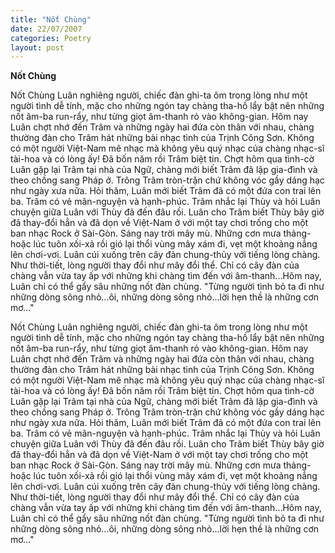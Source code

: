```yaml
---
title: "Nốt Chùng"
date: 22/07/2007
categories: Poetry
layout: post
---
```


**Nốt Chùng**

Nốt Chùng
     Luân nghiêng người, chiếc đàn ghi-ta ôm trong lòng như một người tình dễ tính, mặc cho những ngón tay chàng tha-hồ lẩy bật nên những nốt âm-ba run-rẩy, như từng giọt âm-thanh rỏ vào không-gian.  Hôm nay Luân chợt nhớ đến Trâm và những ngày hai đứa còn thân với nhau, chàng thường đàn cho Trâm hát những bài nhạc tình của Trịnh Công Sơn.  Không có một người Việt-Nam mê nhạc mà không yêu quý nhạc của chàng nhạc-sĩ tài-hoa và có lòng ấy!  Đã bốn năm rồi Trâm biệt tin.  Chợt hôm qua tình-cờ Luân gặp lại Trâm tại nhà của Ngữ, chàng mới biết Trâm đã lập gia-đình và theo chồng sang Pháp ở.  Trông Trâm tròn-trặn chứ không vóc gầy dáng hạc như ngày xưa nữa. Hỏi thăm, Luân mới biết Trâm đã có một đứa con trai lên ba.  Trâm có vẻ mãn-nguyện và hạnh-phúc.  Trâm nhắc lại Thùy và hỏi Luân chuyện giữa Luân với Thùy đã đến đâu rồi.  Luân cho Trâm biết Thùy bây giờ đã thay-đổi hẳn và đã dọn về Việt-Nam ở với một tay chơi trống cho một ban nhạc Rock ở Sài-Gòn. 
     Sáng nay trời mây mù.  Những cơn mưa thảng-hoặc lúc tuôn xối-xả rồi gió lại thổi vùng mây xám đi, vẹt một khoảng nắng lên chơi-vơi.  Luân cúi xuống trên cây đàn chung-thủy với tiếng lòng chàng.  Như thời-tiết, lòng người thay đổi như mây đổi thể.  Chỉ có cây đàn của chàng vẫn vừa tay ấp với những khi chàng tìm đến với âm-thanh...Hôm nay, Luân chỉ có thể gẩy sâu những nốt đàn chùng.  "Từng người tình bỏ ta đi như những dòng sông nhỏ...ôi, những dòng sông nhỏ...lời hẹn thề là những cơn mơ..."

Nốt Chùng
     Luân nghiêng người, chiếc đàn ghi-ta ôm trong lòng như một người tình dễ tính, mặc cho những ngón tay chàng tha-hồ lẩy bật nên những nốt âm-ba run-rẩy, như từng giọt âm-thanh rỏ vào không-gian.  Hôm nay Luân chợt nhớ đến Trâm và những ngày hai đứa còn thân với nhau, chàng thường đàn cho Trâm hát những bài nhạc tình của Trịnh Công Sơn.  Không có một người Việt-Nam mê nhạc mà không yêu quý nhạc của chàng nhạc-sĩ tài-hoa và có lòng ấy!  Đã bốn năm rồi Trâm biệt tin.  Chợt hôm qua tình-cờ Luân gặp lại Trâm tại nhà của Ngữ, chàng mới biết Trâm đã lập gia-đình và theo chồng sang Pháp ở.  Trông Trâm tròn-trặn chứ không vóc gầy dáng hạc như ngày xưa nữa. Hỏi thăm, Luân mới biết Trâm đã có một đứa con trai lên ba.  Trâm có vẻ mãn-nguyện và hạnh-phúc.  Trâm nhắc lại Thùy và hỏi Luân chuyện giữa Luân với Thùy đã đến đâu rồi.  Luân cho Trâm biết Thùy bây giờ đã thay-đổi hẳn và đã dọn về Việt-Nam ở với một tay chơi trống cho một ban nhạc Rock ở Sài-Gòn. 
     Sáng nay trời mây mù.  Những cơn mưa thảng-hoặc lúc tuôn xối-xả rồi gió lại thổi vùng mây xám đi, vẹt một khoảng nắng lên chơi-vơi.  Luân cúi xuống trên cây đàn chung-thủy với tiếng lòng chàng.  Như thời-tiết, lòng người thay đổi như mây đổi thể.  Chỉ có cây đàn của chàng vẫn vừa tay ấp với những khi chàng tìm đến với âm-thanh...Hôm nay, Luân chỉ có thể gẩy sâu những nốt đàn chùng.  "Từng người tình bỏ ta đi như những dòng sông nhỏ...ôi, những dòng sông nhỏ...lời hẹn thề là những cơn mơ..."
